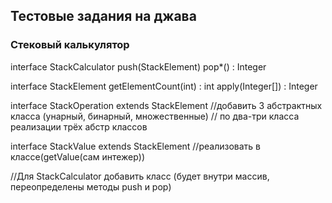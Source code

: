 ## Тестовые задания на джава

### Стековый калькулятор
interface StackCalculator 
push(StackElement)
pop*() : Integer

interface StackElement
getElementCount(int) : int
apply(Integer[]) : Integer
    
interface StackOperation extends StackElement 
//добавить 3 абстрактных класса (унарный, бинарный, 
множественные) 
// по два-три класса реализации трёх абстр классов

interface StackValue extends StackElement 
//реализовать в классе(getValue(сам интежер)) 

//Для StackCalculator добавить класс (будет внутри
 массив, переопределены методы push и pop)


